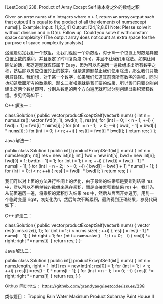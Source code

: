 [LeetCode] 238. Product of Array Except Self 除本身之外的数组之积 

 
Given an array nums of n integers where n > 1,  return an array output such that output[i] is equal to the product of all the elements of numsexcept nums[i].
Example:
Input:  [1,2,3,4]
Output: [24,12,8,6]
Note: Please solve it without division and in O(n).
Follow up:
Could you solve it with constant space complexity? (The output array does not count as extra space for the purpose of space complexity analysis.)
 
这道题给定我们一个数组，让我们返回一个新数组，对于每一个位置上的数是其他位置上数的乘积，并且限定了时间复杂度 O(n)，并且不让我们用除法。如果让用除法的话，那这道题就应该属于 Easy，因为可以先遍历一遍数组求出所有数字之积，然后除以对应位置的上的数字。但是这道题禁止我们使用除法，那么我们只能另辟蹊径。我们想，对于某一个数字，如果我们知道其前面所有数字的乘积，同时也知道后面所有的数乘积，那么二者相乘就是我们要的结果，所以我们只要分别创建出这两个数组即可，分别从数组的两个方向遍历就可以分别创建出乘积累积数组。参见代码如下：
 
C++ 解法一：

class Solution {
public:
    vector<int> productExceptSelf(vector<int>& nums) {
        int n = nums.size();
        vector<int> fwd(n, 1), bwd(n, 1), res(n);
        for (int i = 0; i < n - 1; ++i) {
            fwd[i + 1] = fwd[i] * nums[i];
        }
        for (int i = n - 1; i > 0; --i) {
            bwd[i - 1] = bwd[i] * nums[i];
        }
        for (int i = 0; i < n; ++i) {
            res[i] = fwd[i] * bwd[i];
        }
        return res;
    }
};

 
Java 解法一：

public class Solution {
    public int[] productExceptSelf(int[] nums) {
        int n = nums.length;
        int[] res = new int[n];
        int[] fwd = new int[n], bwd = new int[n];
        fwd[0] = 1; bwd[n - 1] = 1;
        for (int i = 1; i < n; ++i) {
            fwd[i] = fwd[i - 1] * nums[i - 1];
        }
        for (int i = n - 2; i >= 0; --i) {
            bwd[i] = bwd[i + 1] * nums[i + 1];
        }
        for (int i = 0; i < n; ++i) {
            res[i] = fwd[i] * bwd[i];
        }
        return res;
    }
}

 
我们可以对上面的方法进行空间上的优化，由于最终的结果都是要乘到结果 res 中，所以可以不用单独的数组来保存乘积，而是直接累积到结果 res 中，我们先从前面遍历一遍，将乘积的累积存入结果 res 中，然后从后面开始遍历，用到一个临时变量 right，初始化为1，然后每次不断累积，最终得到正确结果，参见代码如下：
 
C++ 解法二：

class Solution {
public:
    vector<int> productExceptSelf(vector<int>& nums) {
        vector<int> res(nums.size(), 1);
        for (int i = 1; i < nums.size(); ++i) {
            res[i] = res[i - 1] * nums[i - 1];
        }
        int right = 1;
        for (int i = nums.size() - 1; i >= 0; --i) {
            res[i] *= right;
            right *= nums[i];
        }
        return res;
    }
};

 
Java 解法二：

public class Solution {
    public int[] productExceptSelf(int[] nums) {
        int n = nums.length, right = 1;
        int[] res = new int[n];
        res[0] = 1;
        for (int i = 1; i < n; ++i) {
            res[i] = res[i - 1] * nums[i - 1];
        }
        for (int i = n - 1; i >= 0; --i) {
            res[i] *= right;
            right *= nums[i];
        }
        return res;
    }
}

 
Github 同步地址：
https://github.com/grandyang/leetcode/issues/238
 
类似题目：
Trapping Rain Water
Maximum Product Subarray
Paint House II 